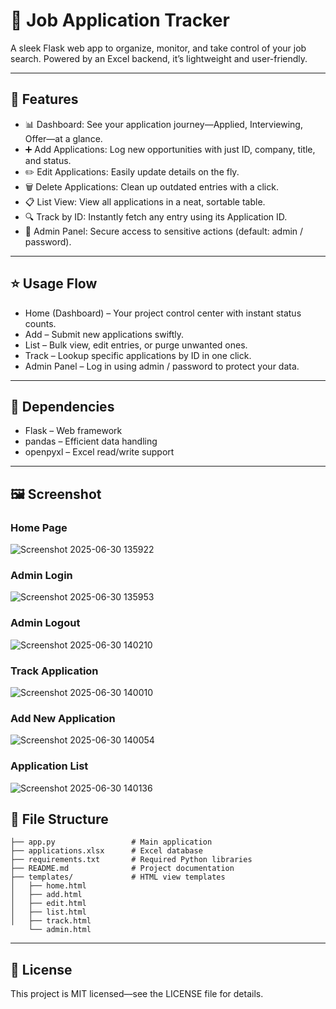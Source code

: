 # 🎯 Job Application Tracker
A sleek Flask web app to organize, monitor, and take control of your job search. Powered by an Excel backend, it’s lightweight and user-friendly.

---

## 🚀 Features
- 📊 Dashboard: See your application journey—Applied, Interviewing, Offer—at a glance.
- ➕ Add Applications: Log new opportunities with just ID, company, title, and status.
- ✏️ Edit Applications: Easily update details on the fly.
- 🗑️ Delete Applications: Clean up outdated entries with a click.
- 📋 List View: View all applications in a neat, sortable table.
- 🔍 Track by ID: Instantly fetch any entry using its Application ID.
- 👑 Admin Panel: Secure access to sensitive actions (default: admin / password).

---
## ⭐ Usage Flow
- Home (Dashboard) – Your project control center with instant status counts.
- Add – Submit new applications swiftly.
- List – Bulk view, edit entries, or purge unwanted ones.
- Track – Lookup specific applications by ID in one click.
- Admin Panel – Log in using admin / password to protect your data.

---

## 🔧 Dependencies
- Flask – Web framework
- pandas – Efficient data handling
- openpyxl – Excel read/write support  

---

## 🖼️ Screenshot

### Home Page
![Screenshot 2025-06-30 135922](https://github.com/user-attachments/assets/413c2f04-2047-45d2-9f77-973c2195e0d5)
 

### Admin Login

![Screenshot 2025-06-30 135953](https://github.com/user-attachments/assets/ba787899-ca68-4943-b0b7-564691908acc)


### Admin Logout

![Screenshot 2025-06-30 140210](https://github.com/user-attachments/assets/85b70a21-6f09-425a-8406-abbc1d4a9cd8)

### Track Application

![Screenshot 2025-06-30 140010](https://github.com/user-attachments/assets/5c216f9b-1dfa-4c0a-9623-8c01de3bf40a)


### Add New Application

![Screenshot 2025-06-30 140054](https://github.com/user-attachments/assets/73bfe27d-7ea7-488c-b1fc-fdbf56dd6a41)



### Application List

![Screenshot 2025-06-30 140136](https://github.com/user-attachments/assets/4e5160a5-2e8f-45b8-b858-bee53671df8c)



## 📁 File Structure
```
├── app.py                 # Main application
├── applications.xlsx      # Excel database
├── requirements.txt       # Required Python libraries
├── README.md              # Project documentation
├── templates/             # HTML view templates
│   ├── home.html
│   ├── add.html
│   ├── edit.html
│   ├── list.html
│   ├── track.html
    └── admin.html
```

---

## 📜 License
This project is MIT licensed—see the LICENSE file for details.
